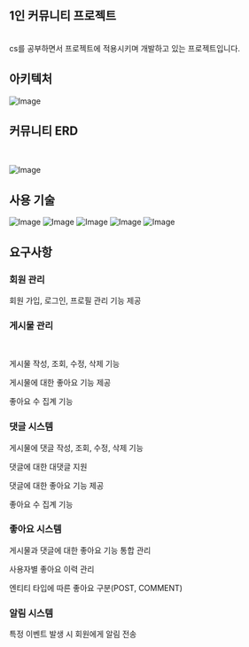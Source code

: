 <h2>1인 커뮤니티 프로젝트</h2><br>
cs를 공부하면서 프로젝트에 적용시키며 개발하고 있는 프로젝트입니다.<br>

<h2>아키텍처</h2>

![Image](https://github.com/user-attachments/assets/fd791add-d685-4b20-9d97-f3bfb214fed5)
<h2>커뮤니티 ERD</h2><br>

![Image](https://github.com/user-attachments/assets/89e58f8c-f08a-451d-a899-85fa88a56ef2)
<br>
<h2>사용 기술</h2>

![Image](https://github.com/user-attachments/assets/efba11e6-03b8-400b-9ac8-0433e97d8d6c)
![Image](https://github.com/user-attachments/assets/7d19db96-c777-4aec-8807-6813f14d0795)
![Image](https://github.com/user-attachments/assets/78a3253d-7f36-48b3-8ce2-3db986fffb33)
![Image](https://github.com/user-attachments/assets/0f470010-749b-4683-8cec-84b2464d6985)
![Image](https://github.com/user-attachments/assets/d765d465-68a6-432a-8a04-8a0a0c7f3f3d)

<h2>요구사항</h2>
<h3>회원 관리</h3>

회원 가입, 로그인, 프로필 관리 기능 제공<br>

<h3>게시물 관리</h3><br>

게시물 작성, 조회, 수정, 삭제 기능<br>

게시물에 대한 좋아요 기능 제공<br>

좋아요 수 집계 기능<br>

<h3>댓글 시스템</h3>

게시물에 댓글 작성, 조회, 수정, 삭제 기능<br>

댓글에 대한 대댓글 지원<br>

댓글에 대한 좋아요 기능 제공<br>

좋아요 수 집계 기능<br>

<h3>좋아요 시스템</h3>

게시물과 댓글에 대한 좋아요 기능 통합 관리<br>

사용자별 좋아요 이력 관리<br>

엔티티 타입에 따른 좋아요 구분(POST, COMMENT)<br>

<h3>알림 시스템</h3>

특정 이벤트 발생 시 회원에게 알림 전송<br>

